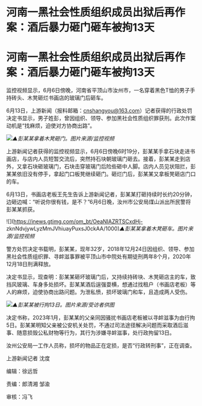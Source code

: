 # 河南一黑社会性质组织成员出狱后再作案：酒后暴力砸门砸车被拘13天

# 河南一黑社会性质组织成员出狱后再作案：酒后暴力砸门砸车被拘13天

监控视频显示，6月6日傍晚，河南省平顶山市汝州市，一名穿着黑色T恤的男子手持砖头、木凳砸烂书画店的玻璃门后砸车。

6月13日，上游新闻（报料邮箱：cnshangyou@163.com）记者获得的行政处罚决定书显示，男子姓彭，曾因组织、领导、参加黑社会性质组织罪获刑。此次作案动机是“找麻烦，迫使对方协商出路”。

![](https://inews.gtimg.com/om_bt/OLNI438NgAb0sKvARinEXC4BhAeuYdXPF8nFUw1I5lZxsAA/1000)_▲彭某某拿着木凳砸门。图片来源/监控视频_

上游新闻记者获得的监控视频显示，6月6日傍晚6时19分，彭某某手拿石块走进书画店，与店内人员短暂交流后，突然持石块朝玻璃门砸去。接着，彭某某走到店外，又拿石块砸玻璃门，石块击穿玻璃门后险些砸中人脚。店内人员见状阻拦，彭某某依旧没有停手，拿起门口板凳继续砸门。砸烂门后，彭某某又拿板凳砸店门口的车。

6月13日，书画店老板王先生告诉上游新闻记者，彭某某打砸持续时长约20分钟，边砸边喊：“听说你很有钱，是不？”6月6日晚，汝州市公安局煤山派出所民警将彭某某抓获。

![](https://inews.gtimg.com/om_bt/OeaNIAZRTSCxdHj-
zknNdvjywLyzMmJVhiuayPuxsJ0ckAA/1000)_▲彭某某拿着木凳砸车。图片来源/监控视频_

警方处罚决定书载明，彭某某，现年32岁，2018年12月24日因组织、领导、参加黑社会性质组织罪、寻衅滋事罪被平顶山市中院处有期徒刑两年8个月，2020年12月18日刑满释放。

决定书显示，现查明：彭某某砸坏玻璃门后，又持续持砖块、木凳砸店主的车，致挡风玻璃、车身多处损坏。彭某某酒后逞强耍横，想通过找租户（书画店老板）等人的麻烦，迫使协商出路问题。为泄私愤，损坏玻璃门和车，且造成两人受伤。

![](https://inews.gtimg.com/om_bt/OQRGzz4rBzgY8kYIr_7TRIf-f2gknIAoB0PXU4nTD6ah0AA/1000)_▲彭某某被行拘13日。图片来源/受访者供图_

决定书称，2023年1月，彭某某的父亲同因骚扰书画店老板被以寻衅滋事为由行拘5日。彭某某明知父亲被公安机关处罚，不通过司法途径解决问题而采取酒后滋事、随意损毁公私财物等行为，其行为涉嫌寻衅滋事，处行政拘留13日。

汝州公安局一工作人员称，损坏的物品正在定损，是否“行政转刑事”，正在调查。

上游新闻记者 沈度

编辑：徐远哲

责编：郎清湘 邹渝

审核：冯飞

